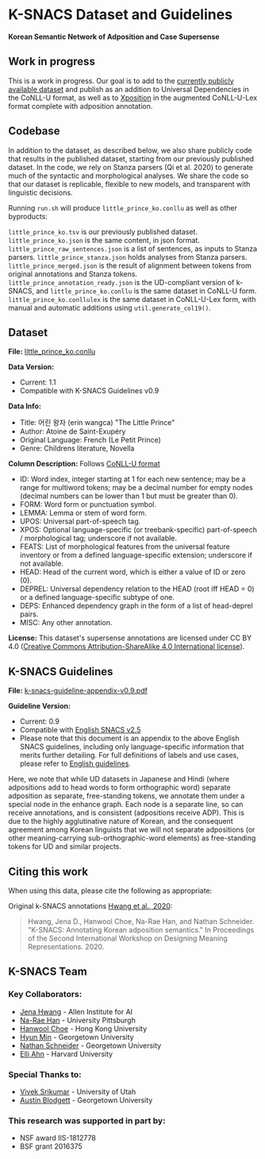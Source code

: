 # K-SNACS Dataset and Guidelines
**Korean Semantic Network of Adposition and Case Supersense**

## Work in progress
This is a work in progress. Our goal is to add to the
[currently publicly available dataset](https://github.com/jenahwang/k-snacs)
and publish as an addition to Universal Dependencies in the CoNLL-U format, 
as well as to [Xposition](http://flat.nert.georgetown.edu/) in the augmented CoNLL-U-Lex
format complete with adposition annotation.

## Codebase
In addition to the dataset, as described below, we also share publicly code that results in the published dataset,
starting from our previously published dataset. 
In the code, we rely on Stanza parsers (Qi et al. 2020) to generate much of the syntactic and morphological analyses.
We share the code so that our dataset is replicable, flexible to new models, and transparent with linguistic decisions.

Running `run.sh` will produce `little_prince_ko.conllu` as well as other byproducts:

`little_prince_ko.tsv` is our previously published dataset.
`little_prince_ko.json` is the same content, in json format.
`little_prince_raw_sentences.json` is a list of sentences, as inputs to Stanza parsers.
`little_prince_stanza.json` holds analyses from Stanza parsers.
`little_prince_merged.json` is the result of alignment between tokens from original annotations and Stanza tokens.
`little_prince_annotation_ready.json` is the UD-compliant version of k-SNACS, and
`little_prince_ko.conllu` is the same dataset in CoNLL-U form.
`little_prince_ko.conllulex` is the same dataset in CoNLL-U-Lex form, with manual and automatic additions using `util.generate_col19()`.



## Dataset
**File:** [little_prince_ko.conllu](./little_prince_ko.conllu)

**Data Version:**  
* Current: 1.1
* Compatible with K-SNACS Guidelines v0.9

**Data Info:** 
* Title: 어린 왕자 (erin wangca) "The Little Prince"
* Author: Atoine de Saint-Exupéry 
* Original Language: French (Le Petit Prince)
* Genre: Childrens literature, Novella

**Column Description:**
Follows [CoNLL-U format](https://universaldependencies.org/format.html)
* ID: Word index, integer starting at 1 for each new sentence; may be a range for multiword tokens; may be a decimal number for empty nodes (decimal numbers can be lower than 1 but must be greater than 0).
* FORM: Word form or punctuation symbol.
* LEMMA: Lemma or stem of word form.
* UPOS: Universal part-of-speech tag.
* XPOS: Optional language-specific (or treebank-specific) part-of-speech / morphological tag; underscore if not available.
* FEATS: List of morphological features from the universal feature inventory or from a defined language-specific extension; underscore if not available.
* HEAD: Head of the current word, which is either a value of ID or zero (0).
* DEPREL: Universal dependency relation to the HEAD (root iff HEAD = 0) or a defined language-specific subtype of one.
* DEPS: Enhanced dependency graph in the form of a list of head-deprel pairs.
* MISC: Any other annotation.

**License:**
This dataset's supersense annotations are licensed under CC BY 4.0 ([Creative Commons Attribution-ShareAlike 4.0 International license](https://creativecommons.org/licenses/by/4.0/legalcode)).

## K-SNACS Guidelines

**File:** [k-snacs-guideline-appendix-v0.9.pdf](k-snacs-guideline-appendix-v0.9.pdf)

**Guideline Version:**
* Current: 0.9
* Compatible with [English SNACS v2.5](https://arxiv.org/abs/1704.02134)
* Please note that this document is an appendix to the above English SNACS guidelines, including only language-specific information that merits further detailing. For full definitions of labels and use cases, please refer to [English guidelines](https://arxiv.org/abs/1704.02134).

Here, we note that while UD datasets in Japanese and Hindi (where adpositions add to head words to form orthographic word)
separate adposition as separate, free-standing tokens, we annotate them under a special node in the enhance graph.
Each node is a separate line, so can receive annotations, and is consistent (adpositions receive ADP). This is due to
the highly agglutinative nature of Korean, and the consequent agreement among Korean linguists that we will not separate
adpositions (or other meaning-carrying sub-orthographic-word elements) as free-standing tokens for UD and similar projects.

## Citing this work
When using this data, please cite the following as appropriate:

Original k-SNACS annotations
[Hwang et al., 2020](https://www.aclweb.org/anthology/2020.dmr-1.6/):
> Hwang, Jena D., Hanwool Choe, Na-Rae Han, and Nathan Schneider. "K-SNACS: Annotating Korean adposition semantics." In Proceedings of the Second International Workshop on Designing Meaning Representations. 2020.

## K-SNACS Team

### Key Collaborators:

* [Jena Hwang](https://jdch00.github.io/) - Allen Institute for AI
* [Na-Rae Han](http://www.pitt.edu/~naraehan/) - University Pittsburgh 
* [Hanwool Choe](https://english.hku.hk/people/Faculty/258/Dr_Hanwool_Choe) - Hong Kong University
* [Hyun Min](https://aatlantise.science/georgetown/) - Georgetown University
* [Nathan Schneider](http://people.cs.georgetown.edu/nschneid/) - Georgetown University
* [Elli Ahn](https://rsea.fas.harvard.edu/people/elli-ahn) - Harvard University

### Special Thanks to:

* [Vivek Srikumar](https://svivek.com/) - University of Utah
* [Austin Blodgett](https://www.austinblodgett.org/) - Georgetown University


### This research was supported in part by:

* NSF award IIS-1812778
* BSF grant 2016375
